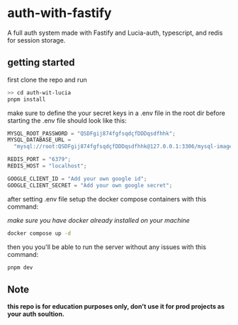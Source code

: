 # auth-with-fastify

A full auth system made with Fastify and Lucia-auth, typescript, and redis for session storage.

## getting started

first clone the repo and run

```bash
>> cd auth-wit-lucia
pnpm install
```

make sure to define the your secret keys in a .env file in the root dir before starting the .env file should look like this:

```ts
MYSQL_ROOT_PASSWORD = "QSDFgij874fgfsqdçfDDDqsdfhhk";
MYSQL_DATABASE_URL =
  "mysql://root:QSDFgij874fgfsqdçfDDDqsdfhhk@127.0.0.1:3306/mysql-image-database1k";

REDIS_PORT = "6379";
REDIS_HOST = "localhost";

GOOGLE_CLIENT_ID = "Add your own google id";
GOOGLE_CLIENT_SECRET = "Add your own google secret";
```

after setting .env file setup the docker compose containers with this command:

_make sure you have docker already installed on your machine_

```bash
docker compose up -d
```

then you you'll be able to run the server without any issues with this command:

```bash
pnpm dev
```

## Note

**this repo is for education purposes only, don't use it for prod projects as your auth soultion.**
